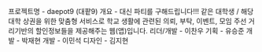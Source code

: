 프로젝트명 - daepot9 (대팥9)
개요 - 대신 파티를 구해드립니다!!!
같은 대학생 / 해당 대학 상권을 위한 맞춤형 서비스로 
학교 생활에 관련된 의뢰, 부탁, 이벤트, 모임 주선
거리기반의 할인정보들을 제공해주는 웹(앱)입니다.
리더/개발 - 이찬우
기획 - 유승준
개발 - 박재현
개발 - 이민석
디자인 - 김지현
